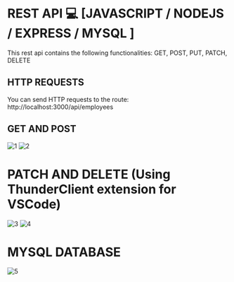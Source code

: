 # REST API  💻 [JAVASCRIPT / NODEJS / EXPRESS / MYSQL ]

This rest api contains the following functionalities: GET, POST, PUT, PATCH, DELETE

## HTTP REQUESTS
You can send HTTP requests to the route: http://localhost:3000/api/employees

## GET AND POST 
![1](https://user-images.githubusercontent.com/119838743/219341796-e9c22223-29db-4376-8d4d-351686f8a667.png)
![2](https://user-images.githubusercontent.com/119838743/219341826-bb4a5a29-71b2-4d83-9f67-6e9a871d14c4.png)



# PATCH AND DELETE (Using ThunderClient extension for VSCode)
![3](https://user-images.githubusercontent.com/119838743/219341914-c5a7ddbc-9645-46b4-a0f8-5f74a7a68c34.png)
![4](https://user-images.githubusercontent.com/119838743/219341941-08572efa-d7c7-4fd8-a89e-4450cdc7ea63.png)

# MYSQL DATABASE
![5](https://user-images.githubusercontent.com/119838743/219342171-3340f5c3-c013-4a62-9be6-ae1ed54031e7.png)
